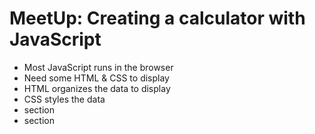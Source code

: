 # MeetUp: Creating a calculator with JavaScript

- Most JavaScript runs in the browser
- Need some HTML & CSS to display
- HTML organizes the data to display
- CSS styles the data
- <head> section
- <body> section